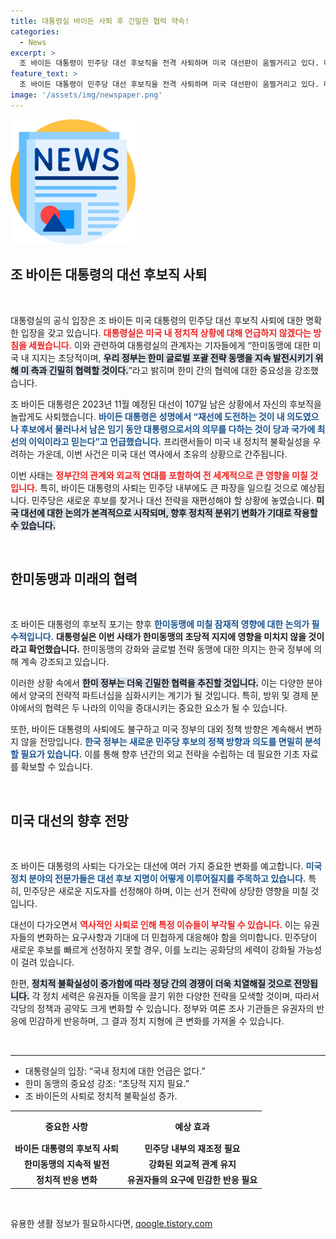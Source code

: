 ```yaml
---
title: 대통령실 바이든 사퇴 후 긴밀한 협력 약속!
categories:
  - News
excerpt: >
  조 바이든 대통령이 민주당 대선 후보직을 전격 사퇴하며 미국 대선판이 움찔거리고 있다. 대통령실은 한미동맹 강화를 강조했지만, 정치적 변화의 여파는 클 것으로 보인다. 클릭하여 긴급한 정치 변화를 확인하세요!
feature_text: >
  조 바이든 대통령이 민주당 대선 후보직을 전격 사퇴하며 미국 대선판이 움찔거리고 있다. 대통령실은 한미동맹 강화를 강조했지만, 정치적 변화의 여파는 클 것으로 보인다. 클릭하여 긴급한 정치 변화를 확인하세요!
image: '/assets/img/newspaper.png'
---
```


<p><img src="/assets/img/newspaper.png" alt="kimp 속보" /></p>

<h2 data-ke-size="size26">조 바이든 대통령의 대선 후보직 사퇴</h2>

<p data-ke-size="size16">&nbsp;</p>

<p>대통령실의 공식 입장은 조 바이든 미국 대통령의 민주당 대선 후보직 사퇴에 대한 명확한 입장을 갖고 있습니다. <b><span style="color: #ee2323;">대통령실은 미국 내 정치적 상황에 대해 언급하지 않겠다는 방침을 세웠습니다.</span></b> 이와 관련하여 대통령실의 관계자는 기자들에게 “한미동맹에 대한 미국 내 지지는 초당적이며, <b><span style="background-color: #21538527;">우리 정부는 한미 글로벌 포괄 전략 동맹을 지속 발전시키기 위해 미 측과 긴밀히 협력할 것이다.</span></b>”라고 밝히며 한미 간의 협력에 대한 중요성을 강조했습니다.</p>

<p>조 바이든 대통령은 2023년 11월 예정된 대선이 107일 남은 상황에서 자신의 후보직을 놀랍게도 사퇴했습니다. <b><span style="color: #1a5490;">바이든 대통령은 성명에서 “재선에 도전하는 것이 내 의도였으나 후보에서 물러나서 남은 임기 동안 대통령으로서의 의무를 다하는 것이 당과 국가에 최선의 이익이라고 믿는다”고 언급했습니다.</span></b> 프리랜서들이 미국 내 정치적 불확실성을 우려하는 가운데, 이번 사건은 미국 대선 역사에서 초유의 상황으로 간주됩니다. </p>

<p>이번 사태는 <b><span style="color: #ee2323;">정부간의 관계와 외교적 연대를 포함하여 전 세계적으로 큰 영향을 미칠 것입니다.</span></b> 특히, 바이든 대통령의 사퇴는 민주당 내부에도 큰 파장을 일으킬 것으로 예상됩니다. 민주당은 새로운 후보를 찾거나 대선 전략을 재편성해야 할 상황에 놓였습니다. <b><span style="background-color: #21538527;">미국 대선에 대한 논의가 본격적으로 시작되며, 향후 정치적 분위기 변화가 기대로 작용할 수 있습니다.</span></b></p>

<p data-ke-size="size16">&nbsp;</p>

<h2 data-ke-size="size26">한미동맹과 미래의 협력</h2>

<p data-ke-size="size16">&nbsp;</p>

<p>조 바이든 대통령의 후보직 포기는 향후 <b><span style="color: #1a5490;">한미동맹에 미칠 잠재적 영향에 대한 논의가 필수적입니다.</span></b> <b><span style="ee2323;">대통령실은 이번 사태가 한미동맹의 초당적 지지에 영향을 미치지 않을 것이라고 확언했습니다.</span></b> 한미동맹의 강화와 글로벌 전략 동맹에 대한 의지는 한국 정부에 의해 계속 강조되고 있습니다.</p>

<p>이러한 상황 속에서 <b><span style="background-color: #21538527;">한미 정부는 더욱 긴밀한 협력을 추진할 것입니다.</span></b> 이는 다양한 분야에서 양국의 전략적 파트너십을 심화시키는 계기가 될 것입니다. 특히, 방위 및 경제 분야에서의 협력은 두 나라의 이익을 증대시키는 중요한 요소가 될 수 있습니다.</p>

<p>또한, 바이든 대통령의 사퇴에도 불구하고 미국 정부의 대외 정책 방향은 계속해서 변하지 않을 전망입니다. <b><span style="color: #1a5490;">한국 정부는 새로운 민주당 후보의 정책 방향과 의도를 면밀히 분석할 필요가 있습니다.</span></b> 이를 통해 향후 년간의 외교 전략을 수립하는 데 필요한 기초 자료를 확보할 수 있습니다.</p>

<p data-ke-size="size16">&nbsp;</p>

<h2 data-ke-size="size26">미국 대선의 향후 전망</h2>

<p data-ke-size="size16">&nbsp;</p>

<p>조 바이든 대통령의 사퇴는 다가오는 대선에 여러 가지 중요한 변화를 예고합니다. <b><span style="color: #1a5490;">미국 정치 분야의 전문가들은 대선 후보 지명이 어떻게 이루어질지를 주목하고 있습니다.</span></b> 특히, 민주당은 새로운 지도자를 선정해야 하며, 이는 선거 전략에 상당한 영향을 미칠 것입니다. </p>

<p>대선이 다가오면서 <b><span style="color: #ee2323;">역사적인 사퇴로 인해 특정 이슈들이 부각될 수 있습니다.</span></b> 이는 유권자들의 변화하는 요구사항과 기대에 더 민첩하게 대응해야 함을 의미합니다. 민주당이 새로운 후보를 빠르게 선정하지 못할 경우, 이를 노리는 공화당의 세력이 강화될 가능성이 걸려 있습니다.</p>

<p>한편, <b><span style="background-color: #21538527;">정치적 불확실성이 증가함에 따라 정당 간의 경쟁이 더욱 치열해질 것으로 전망됩니다.</span></b> 각 정치 세력은 유권자들 이목을 끌기 위한 다양한 전략을 모색할 것이며, 따라서 각당의 정책과 공약도 크게 변화할 수 있습니다. 정부와 여론 조사 기관들은 유권자의 반응에 민감하게 반응하며, 그 결과 정치 지형에 큰 변화를 가져올 수 있습니다.</p>

<p data-ke-size="size16">&nbsp;</p>

<hr>

<ul>
    <li>대통령실의 입장: “국내 정치에 대한 언급은 없다.”</li>
    <li>한미 동맹의 중요성 강조: “초당적 지지 필요.”</li>
    <li>조 바이든의 사퇴로 정치적 불확실성 증가.</li>
</ul>

<table style="width: 100%; border-collapse: collapse;">
    <tr>
        <th style="text-align: center; height: 40px;">중요한 사항</th>
        <th style="text-align: center; height: 40px;">예상 효과</th>
    </tr>
    <tr>
        <td style="text-align: center; height: 17px;"><b>바이든 대통령의 후보직 사퇴</b></td>
        <td style="text-align: center; height: 17px;"><b>민주당 내부의 재조정 필요</b></td>
    </tr>
    <tr>
        <td style="text-align: center; height: 17px;"><b>한미동맹의 지속적 발전</b></td>
        <td style="text-align: center; height: 17px;"><b>강화된 외교적 관계 유지</b></td>
    </tr>
    <tr>
        <td style="text-align: center; height: 17px;"><b>정치적 반응 변화</b></td>
        <td style="text-align: center; height: 17px;"><b>유권자들의 요구에 민감한 반응 필요</b></td>
    </tr>
</table>

<p data-ke-size="size16">&nbsp;</p>
유용한 생활 정보가 필요하시다면, <a href="https://qoogle.tistory.com" rel="dofollow">qoogle.tistory.com</a>


